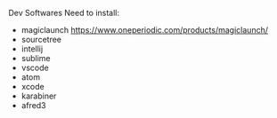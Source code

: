 Dev Softwares Need to install:
- magiclaunch   https://www.oneperiodic.com/products/magiclaunch/
- sourcetree
- intellij
- sublime
- vscode
- atom
- xcode
- karabiner
- afred3